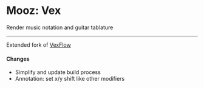 
# Mooz: Vex

Render music notation and guitar tablature

---

Extended fork of [VexFlow](https://github.com/0xfe/vexflow)

#### Changes

- Simplify and update build process
- Annotation: set x/y shift like other modifiers
